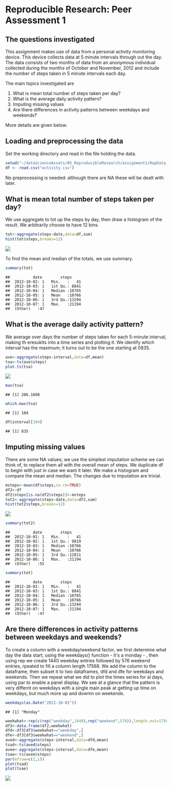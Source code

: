 # Reproducible Research: Peer Assessment 1
## The questions investigated
This assignment makes use of data from a personal activity monitoring
device. This device collects data at 5 minute intervals through out the
day. The data consists of two months of data from an anonymous
individual collected during the months of October and November, 2012
and include the number of steps taken in 5 minute intervals each day.

The main topics investigated are

1.   What is mean total number of steps taken per day?
2.  What is the average daily activity pattern?
3.  Imputing missing values
4.  Are there differences in activity patterns between weekdays and weekends?

More details are given below.

## Loading and preprocessing the data
Set the working directory and read in the file holding the data.

```r
setwd("~/dataScienceAssets/05_ReproducibleResearch/assignment1/RepData_PeerAssessment1")
df <- read.csv("activity.csv")
```
No preprocessing is needed: although there are NA these will be dealt with later.

## What is mean total number of steps taken per day?
We use aggregate to tot up the steps by day, then draw a histogram of the result.
We arbitrarily choose to have 12 bins.


```r
tot<-aggregate(steps~date,data=df,sum)
hist(tot$steps,breaks=12)
```

![](./PA1_template_files/figure-html/unnamed-chunk-2-1.png) 

To find the mean and median of the totals, we use summary.

```r
summary(tot)
```

```
##          date        steps      
##  2012-10-02: 1   Min.   :   41  
##  2012-10-03: 1   1st Qu.: 8841  
##  2012-10-04: 1   Median :10765  
##  2012-10-05: 1   Mean   :10766  
##  2012-10-06: 1   3rd Qu.:13294  
##  2012-10-07: 1   Max.   :21194  
##  (Other)   :47
```

## What is the average daily activity pattern?
We average over days the number of steps taken for each 5-minute interval, making th eresuklts into a time series and plotting it. We identify which interval has the maximum; it turns out to be the one starting at 0835.


```r
ave<-aggregate(steps~interval,data=df,mean)
tsa<-ts(ave$steps)
plot.ts(tsa)
```

![](./PA1_template_files/figure-html/unnamed-chunk-4-1.png) 

```r
max(tsa)
```

```
## [1] 206.1698
```

```r
which.max(tsa)
```

```
## [1] 104
```

```r
df$interval[104]
```

```
## [1] 835
```


## Imputing missing values
There are some NA values; we use the simplest imputation scheme we can think of, to replace them all with the overall mean of steps. We duplicate df to begin with just in case we want it later. We make a histogram and compare the mean and median. The changes due to imputation are trivial.



```r
msteps<-mean(df$steps,na.rm=TRUE)
df2<-df
df2$steps[is.na(df2$steps)]<-msteps
tot2<-aggregate(steps~date,data=df2,sum)
hist(tot2$steps,breaks=12)
```

![](./PA1_template_files/figure-html/unnamed-chunk-5-1.png) 

```r
summary(tot2)
```

```
##          date        steps      
##  2012-10-01: 1   Min.   :   41  
##  2012-10-02: 1   1st Qu.: 9819  
##  2012-10-03: 1   Median :10766  
##  2012-10-04: 1   Mean   :10766  
##  2012-10-05: 1   3rd Qu.:12811  
##  2012-10-06: 1   Max.   :21194  
##  (Other)   :55
```

```r
summary(tot)
```

```
##          date        steps      
##  2012-10-02: 1   Min.   :   41  
##  2012-10-03: 1   1st Qu.: 8841  
##  2012-10-04: 1   Median :10765  
##  2012-10-05: 1   Mean   :10766  
##  2012-10-06: 1   3rd Qu.:13294  
##  2012-10-07: 1   Max.   :21194  
##  (Other)   :47
```
## Are there differences in activity patterns between weekdays and weekends?
To create a column with a weekday/weekend factor, we first determine what day the data start, using the weekdays() function - it's a monday - , then using rep we create 1440 weekday entries followed by 576 weekend entries, rpeated to fill a column length 17568.
We add the column to the dataframe, then subset it to two dataframes, dfd and dfe for weekdays and weekends. Then we repeat what we did to plot the times series for al days, using par to enable a panel display. We see at a glance that the pattern is very differnt on weekdays with a single main peak at getting up time on weekdays, but much more up and dowmn on weekends.


```r
weekdays(as.Date("2012-10-01"))
```

```
## [1] "Monday"
```

```r
weekwhat<-rep(c(rep("weekday",1440),rep("weekend",576)),length.out=17568)
df3<-data.frame(df2,weekwhat)
dfd<-df3[df3$weekwhat=="weekday",]
dfe<-df3[df3$weekwhat=="weekend",]
aved<-aggregate(steps~interval,data=dfd,mean)
tsad<-ts(aved$steps)
avee<-aggregate(steps~interval,data=dfe,mean)
tsae<-ts(avee$steps)
par(mfrow=c(2,1))
plot(tsad)
plot(tsae)
```

![](./PA1_template_files/figure-html/unnamed-chunk-6-1.png) 
